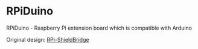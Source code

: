 RPiDuino
======

RPiDuino - Raspberry Pi extension board which is compatible with Arduino

Original design: [RPi-ShieldBridge](http://www.github.com/watterott/RPi-ShieldBridge)
